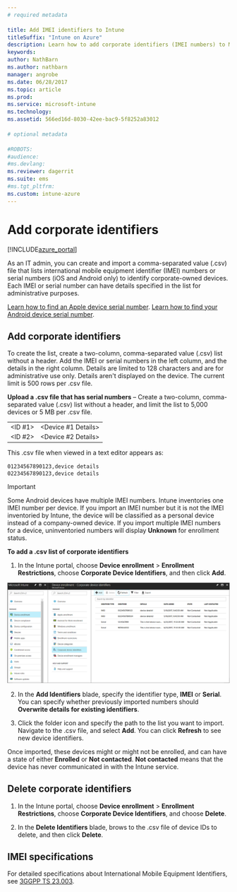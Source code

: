 ```yaml
---
# required metadata

title: Add IMEI identifiers to Intune
titleSuffix: "Intune on Azure"
description: Learn how to add corporate identifiers (IMEI numbers) to Microsoft Intune. "
keywords:
author: NathBarn
ms.author: nathbarn
manager: angrobe
ms.date: 06/28/2017
ms.topic: article
ms.prod:
ms.service: microsoft-intune
ms.technology:
ms.assetid: 566ed16d-8030-42ee-bac9-5f8252a83012

# optional metadata

#ROBOTS:
#audience:
#ms.devlang:
ms.reviewer: dagerrit
ms.suite: ems
#ms.tgt_pltfrm:
ms.custom: intune-azure
---
```


# Add corporate identifiers

[!INCLUDE[azure_portal](./includes/azure_portal.md)]

As an IT admin, you can create and import a comma-separated value (.csv) file that lists international mobile equipment identifier (IMEI) numbers or serial numbers (iOS and Android only) to identify corporate-owned devices. Each IMEI or serial number can have details specified in the list for administrative purposes.

<!-- When you upload serial numbers for company-owned iOS devices, they must be paired with a corporate enrollment profile. Devices must then be enrolled using either Apple’s device enrollment program (DEP) or Apple Configurator to have them appear as company-owned. -->

[Learn how to find an Apple device serial number](https://support.apple.com/HT204308).
[Learn how to find your Android device serial number](https://support.google.com/store/answer/3333000).

## Add corporate identifiers
To create the list, create a two-column, comma-separated value (.csv) list without a header. Add the IMEI or serial numbers in the left column, and the details in the right column. Details are limited to 128 characters and are for administrative use only. Details aren't displayed on the device. The current limit is 500 rows per .csv file.

**Upload a .csv file that has serial numbers** – Create a two-column, comma-separated value (.csv) list without a header, and limit the list to 5,000 devices or 5 MB per .csv file.

|||
|-|-|
|&lt;ID #1&gt;|&lt;Device #1 Details&gt;|
|&lt;ID #2&gt;|&lt;Device #2 Details&gt;|

This .csv file when viewed in a text editor appears as:

```
01234567890123,device details
02234567890123,device details
```


> [!IMPORTANT]
> Some Android devices have multiple IMEI numbers. Intune inventories one IMEI number per device. If you import an IMEI number but it is not the IMEI inventoried by Intune, the device will be classified as a personal device instead of a company-owned device. If you import multiple IMEI numbers for a device, uninventoried numbers will display **Unknown** for enrollment status.

**To add a .csv list of corporate identifiers**

1. In the Intune portal, choose **Device enrollment** > **Enrollment Restrictions**, choose **Corporate Device Identifiers**, and then click **Add**.

 ![Screenshot of the corporate device identifier workspace with the Add button highlighted.](./media/add-corp-id.png)

2. In the **Add Identifiers** blade, specify the identifier type, **IMEI** or **Serial**. You can specify whether previously imported numbers should **Overwrite details for existing identifiers**.

3. Click the folder icon and specify the path to the list you want to import. Navigate to the .csv file, and select **Add**. You can click **Refresh** to see new device identifiers.

Once imported, these devices might or might not be enrolled, and can have a state of either **Enrolled** or **Not contacted**. **Not contacted** means that the device has never communicated in with the Intune service.

## Delete  corporate identifiers

1. In the Intune portal, choose **Device enrollment** > **Enrollment Restrictions**, choose **Corporate Device Identifiers**, and choose **Delete**.

3. In the **Delete Identifiers** blade, brows to the .csv file of device IDs to delete, and then click **Delete**.

## IMEI specifications
For detailed specifications about International Mobile Equipment Identifiers, see [3GGPP TS 23.003](https://portal.3gpp.org/desktopmodules/Specifications/SpecificationDetails.aspx?specificationId=729).
